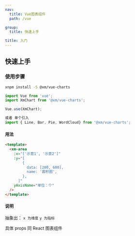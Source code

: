 ```yaml
---
nav:
  title: Vue图表组件
  path: /vue

group:
  title: 快速上手

title: 入门
---
```


## 快速上手

### 使用步骤

```bash
xnpm install -S @xm/vue-charts

```

```javascript
import Vue from 'vue';
import XmChart from '@xm/vue-charts';

Vue.use(XmChart);

或者 单个引入
import { Line, Bar, Pie, WordCloud} from '@xm/vue-charts';
```

#### 用法

```html
<template>
  <xm-area
    :x="['示意1', '示意2']"
    :y="[
        {
          data: [200, 600],
          name: '面积图',
        },
      ]"
    yAxisName="单位：个"
  />
</template>
```

#### 说明

抽象出：
`x 为维度`
`y 为指标`

具体 props 同 React 图表组件
